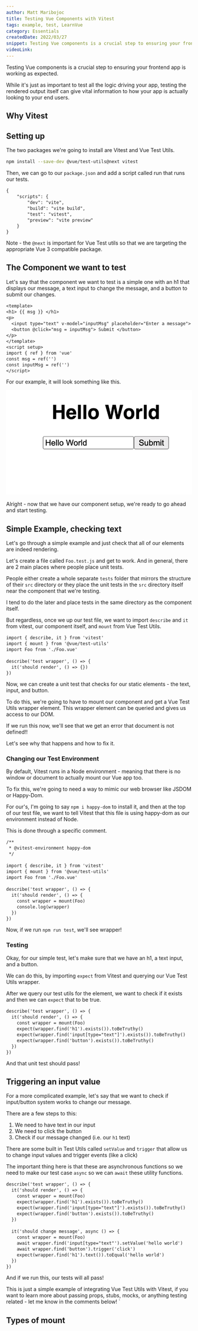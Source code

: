 ```yaml
---
author: Matt Maribojoc
title: Testing Vue Components with Vitest
tags: example, test, LearnVue
category: Essentials
createdDate: 2022/03/27
snippet: Testing Vue components is a crucial step to ensuring your frontend app is working as expected.
videoLink:
---
```


Testing Vue components is a crucial step to ensuring your frontend app is working as expected.

While it's just as important to test all the logic driving your app, testing the rendered output itself can give vital information to how your app is actually looking to your end users.

## Why Vitest

## Setting up

The two packages we're going to install are Vitest and Vue Test Utils.

```bash
npm install --save-dev @vue/test-utils@next vitest
```

Then, we can go to our `package.json` and add a script called run that runs our tests.

```json{}[package.json]
{
    "scripts": {
        "dev": "vite",
        "build": "vite build",
        "test": "vitest",
        "preview": "vite preview"
    }
}
```

Note - the `@next` is important for Vue Test utils so that we are targeting the appropriate Vue 3 compatible package.

## The Component we want to test

Let's say that the component we want to test is a simple one with an h1 that displays our message, a text input to change the message, and a button to submit our changes.

```vue{}[Foo.vue]
<template>
<h1> {{ msg }} </h1>
<p>
  <input type="text" v-model="inputMsg" placeholder="Enter a message">
  <button @click="msg = inputMsg"> Submit </button>
</p>
</template>
<script setup>
import { ref } from 'vue'
const msg = ref('')
const inputMsg = ref('')
</script>
```

For our example, it will look something like this.

![](img/foo.png)

Alright - now that we have our component setup, we're ready to go ahead and start testing.

## Simple Example, checking text

Let's go through a simple example and just check that all of our elements are indeed rendering.

Let's create a file called `Foo.test.js` and get to work. And in general, there are 2 main places where people place unit tests.

People either create a whole separate `tests` folder that mirrors the structure of their `src` directory or they place the unit tests in the `src` directory itself near the component that we're testing.

I tend to do the later and place tests in the same directory as the component itself.

But regardless, once we up our test file, we want to import `describe` and `it` from vitest, our component itself, and `mount` from Vue Test Utils.

```js{}[Foo.test.js]
import { describe, it } from 'vitest'
import { mount } from '@vue/test-utils'
import Foo from './Foo.vue'

describe('test wrapper', () => {
  it('should render', () => {})
})
```

Now, we can create a unit test that checks for our static elements - the text, input, and button.

To do this, we're going to have to mount our component and get a Vue Test Utils wrapper element. This wrapper element can be queried and gives us access to our DOM.

If we run this now, we'll see that we get an error that document is not defined!!

Let's see why that happens and how to fix it.

### Changing our Test Environment

By default, Vitest runs in a Node environment - meaning that there is no window or document to actually mount our Vue app too.

To fix this, we're going to need a way to mimic our web browser like JSDOM or Happy-Dom.

For our's, I'm going to say `npm i happy-dom` to install it, and then at the top of our test file, we want to tell Vitest that this file is using happy-dom as our environment instead of Node.

This is done through a specific comment.

```js{}[Foo.test.js]
/**
 * @vitest-environment happy-dom
 */

import { describe, it } from 'vitest'
import { mount } from '@vue/test-utils'
import Foo from './Foo.vue'

describe('test wrapper', () => {
  it('should render', () => {
    const wrapper = mount(Foo)
    console.log(wrapper)
  })
})
```

Now, if we run `npm run test`, we'll see wrapper!

### Testing

Okay, for our simple test, let's make sure that we have an h1, a text input, and a button.

We can do this, by importing `expect` from Vitest and querying our Vue Test Utils wrapper.

After we query our test utils for the element, we want to check if it exists and then we can `expect` that to be true.

```js{}[Foo.test.js]
describe('test wrapper', () => {
  it('should render', () => {
    const wrapper = mount(Foo)
    expect(wrapper.find('h1').exists()).toBeTruthy()
    expect(wrapper.find('input[type="text"]').exists()).toBeTruthy()
    expect(wrapper.find('button').exists()).toBeTruthy()
  })
})
```

And that unit test should pass!

## Triggering an input value

For a more complicated example, let's say that we want to check if input/button system works to change our message.

There are a few steps to this:

1. We need to have text in our input
2. We need to click the button
3. Check if our message changed (i.e. our `h1` text)

There are some built in Test Utils called `setValue` and `trigger` that allow us to change input values and trigger events (like a click)

The important thing here is that these are asynchronous functions so we need to make our test case `async` so we can `await` these utility functions.

```js{}[Foo.test.js]
describe('test wrapper', () => {
  it('should render', () => {
    const wrapper = mount(Foo)
    expect(wrapper.find('h1').exists()).toBeTruthy()
    expect(wrapper.find('input[type="text"]').exists()).toBeTruthy()
    expect(wrapper.find('button').exists()).toBeTruthy()
  })

  it('should change message', async () => {
    const wrapper = mount(Foo)
    await wrapper.find('input[type="text"').setValue('hello world')
    await wrapper.find('button').trigger('click')
    expect(wrapper.find('h1').text()).toEqual('hello world')
  })
})
```

And if we run this, our tests will all pass!

This is just a simple example of integrating Vue Test Utils with Vitest, if you want to learn more about passing props, stubs, mocks, or anything testing related - let me know in the comments below! `

## Types of mount
